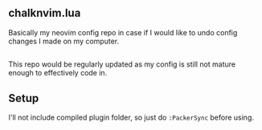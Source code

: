 ## chalknvim.lua
Basically my neovim config repo in case if I would like to undo config changes I made on my computer.

##
This repo would be regularly updated as my config is still not mature enough to effectively code in.

## Setup
I'll not include compiled plugin folder, so just do
```:PackerSync```
before using.